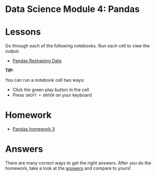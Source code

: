# Data Science Module 4: Pandas


# Lessons

Go through each of the following notebooks. Run each cell to view the output.

- [Pandas Reshaping Data](https://colab.research.google.com/github/richard-alexander/Data_Science_Course/blob/master/Pandas/Pandas_5_Reshaping_Data.ipynb)


**TIP:**

You can run a notebook cell two ways:
- Click the green play button in the cell
- Press `SHIFT + ENTER` on your keyboard

# Homework

- [Pandas homework 3](https://colab.research.google.com/github/richard-alexander/Data_Science_Course/blob/master/Pandas/Homework3.ipynb)


# Answers

There are many correct ways to get the right answers. After you do the homework, take a look at the [answers](https://colab.research.google.com/github/richard-alexander/Data_Science_Course/blob/master/Pandas/Answers/Homework3_answers.ipynb) and compare to yours!